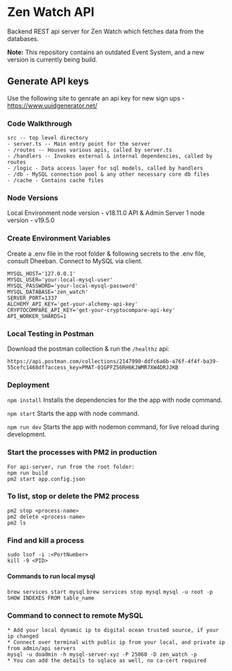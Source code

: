 # Zen Watch API
Backend REST api server for Zen Watch which fetches data from the databases.

**Note:** This repository contains an outdated Event System, and a new version is currently being build.

## Generate API keys
Use the following site to genrate an api key for new sign ups - https://www.uuidgenerator.net/

### Code Walkthrough
```
src -- top level directory
- server.ts -- Main entry point for the server
- /routes -- Houses various apis, called by server.ts
- /handlers -- Invokes external & internal dependencies, called by routes
- /logic - Data access layer for sql models, called by handlers
- /db - MySQL connection pool & any other necessary core db files
- /cache - Contains cache files
```
### Node Versions
Local Environment node version - v18.11.0
API & Admin Server 1 node version - v19.5.0

### Create Environment Variables
Create a .env file in the root folder & following secrets to the .env file, consult Dheeban.
Connect to MySQL via client.
```
MYSQL_HOST='127.0.0.1'
MYSQL_USER='your-local-mysql-user'
MYSQL_PASSWORD='your-local-mysql-password'
MYSQL_DATABASE='zen_watch'
SERVER_PORT=1337
ALCHEMY_API_KEY='get-your-alchemy-api-key'
CRYPTOCOMPARE_API_KEY='get-your-cryptocompare-api-key'
API_WORKER_SHARDS=1
```

### Local Testing in Postman
Download the postman collection & run the `/healthz` api:
```
https://api.postman.com/collections/2147990-ddfc6a6b-a76f-4f4f-ba39-55cefc1468df?access_key=PMAT-01GPFZ56RH6KJWMR7XW4DRJJKB
```

### Deployment
``` npm install ```
Installs the dependencies for the the app with node command.

``` npm start ```
Starts the app with node command.

``` npm run dev ```
Starts the app with nodemon command, for live reload during development.

### Start the processes with PM2 in production
```
For api-server, run from the root folder: 
npm run build
pm2 start app.config.json
```

### To list, stop or delete the PM2 process
```
pm2 stop <process-name>
pm2 delete <process-name>
pm2 ls
```

### Find and kill a process
```
sudo lsof -i :<PortNumber>
kill -9 <PID>
```

#### Commands to run local mysql
``` brew services start mysql ```
``` brew services stop mysql ```
``` mysql -u root -p ```
``` SHOW INDEXES FROM table_name ```

### Command to connect to remote MySQL
```
* Add your local dynamic ip to digital ocean trusted source, if your ip changed
* Connect over terminal with public ip from your local, and private ip from admin/api servers
mysql -u doadmin -h mysql-server-xyz -P 25060 -D zen_watch -p
* You can add the details to sqlace as well, no ca-cert required
```

